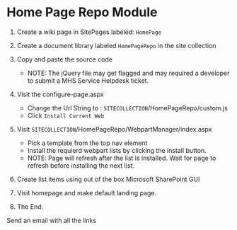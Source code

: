 Home Page Repo Module
=====================

1. Create a wiki page in SitePages labeled: `HomePage`

2. Create a document library labeled `HomePageRepo` in the site collection

3. Copy and paste the source code
    - NOTE: The jQuery file may get flagged and may required a developer to submit a MHS Service Helpdesk ticket.

4. Visit the configure-page.aspx

    - Change the Url String to : `SITECOLLECTION`/HomePageRepo/custom.js
    - Click `Install Current Web`

5. Visit `SITECOLLECTION`/HomePageRepo/WebpartManager/index.aspx
    - Pick a template from the top nav element
    - Install the requierd webpart lists by clicking the install button.
    - NOTE: Page will refresh after the list is installed. Wait for page to refresh before installing the next list.

6. Create list items using out of the box Microsoft SharePoint GUI
7. Visit homepage and make default landing page.
8. The End.

Send an email with all the links